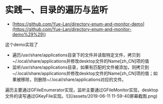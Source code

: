 # 实践一、目录的遍历与监听

* [https://github.com/Yue-Lan/directory-enum-and-monitor-demo](https://github.com/Yue-Lan/directory-enum-and-monitor-demo%29%29\)

这个demo实现了

* 遍历/usr/share/applications目录下的文件并读取特定文件，拷贝到 ~/.local/share/applications并修改desktop文件的Name\[zh\_CN\]项的值
* 监听/usr/share/applications目录，如果有匹配的文件被添加，则拷贝到 ~/.local/share/applications并修改desktop文件的Name\[zh\_CN\]项的值；如果被移除，则删除~/.local/share/applications对应的文件。

遍历主要通过GFileEnumerator实现，监听主要通过GFileMonitor实现，desktop文件的读写通过GKeyFile实现。![](/assets/2019-06-11 11-59-40屏幕截图.png)

